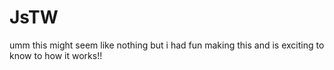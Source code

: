 # JsTW
umm this might seem like nothing but i had fun making this and is exciting to know to how it works!!
